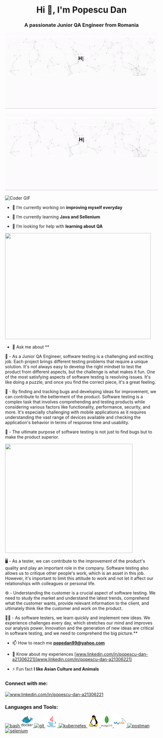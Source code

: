<h1 align="center">Hi 👋, I'm Popescu Dan</h1>
<h3 align="center">A passionate Junior QA Engineer from Romania</h3>

<img src="https://github.com/PopDan23/Folder/blob/main/popescu_dan.gif?autoplay=true" width="500">

![Hey there, I'm Dan. I'm a QA Engineer, passionate about testing.Check out my work](https://github.com/PopDan23/Folder/blob/main/popescu_dan.gif?autoplay=true)

<!-- For GIF to make https://codesandbox.io/s/github-profile-2ijk7?file=/src/main.js
 Video go GIF https://ezgif.com/
To Record Screen: https://ezgif.com/-->

<img src="https://media.giphy.com/media/SWoSkN6DxTszqIKEqv/giphy.gif" alt="Coder GIF" width="500">


- 🔭 I’m currently working on **improving myself everyday**

- 🌱 I’m currently learning **Java and Sellenium**

- 🤝 I’m looking for help with **learning about QA**

<div>
<img src="https://www.transperfect.com/sites/default/files/styles/responsive_image_2000/public/media/image/Learning%20About%20Quality%20The%20Difference%20Between%20QA%20%26%20QC.jpg?itok=y3_PRKlh" height="350" width="480">
</div>


- 💬 Ask me about **

 📒 - As a Junior QA Engineer, software testing is a challenging and exciting job. Each project brings different testing problems that require a unique solution. It's not always easy to develop the right mindset to test the product from different aspects, but the challenge is what makes it fun. One of the most satisfying aspects of software testing is resolving issues. It's like doing a puzzle, and once you find the correct piece, it's a great feeling. 

📘 - By finding and tracking bugs and developing ideas for improvement, we can contribute to the betterment of the product. Software testing is a complex task that involves comprehending and testing products while considering various factors like functionality, performance, security, and more. It's especially challenging with mobile applications as it requires understanding the vast range of devices available and checking the application's behavior in terms of response time and usability. 

📖 - The ultimate purpose of software testing is not just to find bugs but to make the product superior.


<img src="https://cdn-gcp.new.marutitech.com/56a1bdf8-continuous-process-improvement3.jpg" height="360" width="420">



🖥️ - As a tester, we can contribute to the improvement of the product's quality and play an important role in the company. Software testing also allows us to critique other people's work, which is an asset in this job. However, it's important to limit this attitude to work and not let it affect our relationships with colleagues or personal life. 

⚙️ - Understanding the customer is a crucial aspect of software testing. We need to study the market and understand the latest trends, comprehend what the customer wants, provide relevant information to the client, and ultimately think like the customer and work on the product. 

👨‍💻 - As software testers, we learn quickly and implement new ideas. We experience challenges every day, which stretches our mind and improves our analysis power. Innovation and the generation of new ideas are critical in software testing, and we need to comprehend the big picture.**

- 📫 How to reach me **popedan99@yahoo.com**

- 📄 Know about my experiences [www.linkedin.com/in/popescu-dan-a21306221](www.linkedin.com/in/popescu-dan-a21306221)

- ⚡ Fun fact **I like Asian Culture and Animals**

<h3 align="left">Connect with me:</h3>
<p align="left">
<a href="https://linkedin.com/in/www.linkedin.com/in/popescu-dan-a21306221" target="blank"><img align="center" src="https://raw.githubusercontent.com/rahuldkjain/github-profile-readme-generator/master/src/images/icons/Social/linked-in-alt.svg" alt="www.linkedin.com/in/popescu-dan-a21306221" height="30" width="40" /></a>
</p>

<h3 align="left">Languages and Tools:</h3>
<p align="left"> <a href="https://www.gnu.org/software/bash/" target="_blank" rel="noreferrer"> <img src="https://www.vectorlogo.zone/logos/gnu_bash/gnu_bash-icon.svg" alt="bash" width="40" height="40"/> </a> <a href="https://www.docker.com/" target="_blank" rel="noreferrer"> <img src="https://raw.githubusercontent.com/devicons/devicon/master/icons/docker/docker-original-wordmark.svg" alt="docker" width="40" height="40"/> </a> <a href="https://git-scm.com/" target="_blank" rel="noreferrer"> <img src="https://www.vectorlogo.zone/logos/git-scm/git-scm-icon.svg" alt="git" width="40" height="40"/> </a> <a href="https://www.java.com" target="_blank" rel="noreferrer"> <img src="https://raw.githubusercontent.com/devicons/devicon/master/icons/java/java-original.svg" alt="java" width="40" height="40"/> </a> <a href="https://kubernetes.io" target="_blank" rel="noreferrer"> <img src="https://www.vectorlogo.zone/logos/kubernetes/kubernetes-icon.svg" alt="kubernetes" width="40" height="40"/> </a> <a href="https://www.linux.org/" target="_blank" rel="noreferrer"> <img src="https://raw.githubusercontent.com/devicons/devicon/master/icons/linux/linux-original.svg" alt="linux" width="40" height="40"/> </a> <a href="https://www.mongodb.com/" target="_blank" rel="noreferrer"> <img src="https://raw.githubusercontent.com/devicons/devicon/master/icons/mongodb/mongodb-original-wordmark.svg" alt="mongodb" width="40" height="40"/> </a> <a href="https://www.mysql.com/" target="_blank" rel="noreferrer"> <img src="https://raw.githubusercontent.com/devicons/devicon/master/icons/mysql/mysql-original-wordmark.svg" alt="mysql" width="40" height="40"/> </a> <a href="https://postman.com" target="_blank" rel="noreferrer"> <img src="https://www.vectorlogo.zone/logos/getpostman/getpostman-icon.svg" alt="postman" width="40" height="40"/> </a> <a href="https://www.selenium.dev" target="_blank" rel="noreferrer"> <img src="https://raw.githubusercontent.com/detain/svg-logos/780f25886640cef088af994181646db2f6b1a3f8/svg/selenium-logo.svg" alt="selenium" width="40" height="40"/> </a> </p>
